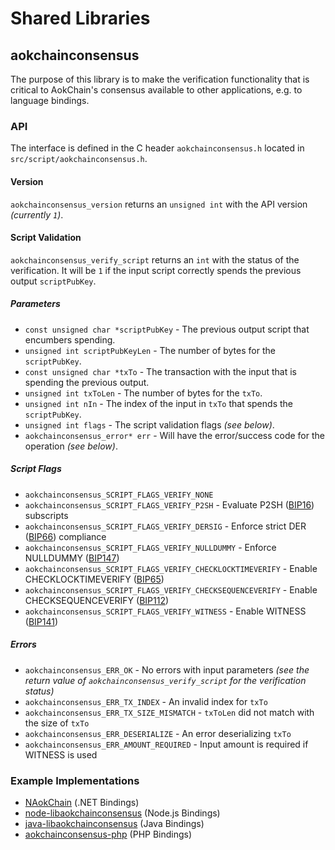 Shared Libraries
================

## aokchainconsensus

The purpose of this library is to make the verification functionality that is critical to AokChain's consensus available to other applications, e.g. to language bindings.

### API

The interface is defined in the C header `aokchainconsensus.h` located in `src/script/aokchainconsensus.h`.

#### Version

`aokchainconsensus_version` returns an `unsigned int` with the API version *(currently `1`)*.

#### Script Validation

`aokchainconsensus_verify_script` returns an `int` with the status of the verification. It will be `1` if the input script correctly spends the previous output `scriptPubKey`.

##### Parameters
- `const unsigned char *scriptPubKey` - The previous output script that encumbers spending.
- `unsigned int scriptPubKeyLen` - The number of bytes for the `scriptPubKey`.
- `const unsigned char *txTo` - The transaction with the input that is spending the previous output.
- `unsigned int txToLen` - The number of bytes for the `txTo`.
- `unsigned int nIn` - The index of the input in `txTo` that spends the `scriptPubKey`.
- `unsigned int flags` - The script validation flags *(see below)*.
- `aokchainconsensus_error* err` - Will have the error/success code for the operation *(see below)*.

##### Script Flags
- `aokchainconsensus_SCRIPT_FLAGS_VERIFY_NONE`
- `aokchainconsensus_SCRIPT_FLAGS_VERIFY_P2SH` - Evaluate P2SH ([BIP16](https://github.com/aokchain/bips/blob/master/bip-0016.mediawiki)) subscripts
- `aokchainconsensus_SCRIPT_FLAGS_VERIFY_DERSIG` - Enforce strict DER ([BIP66](https://github.com/aokchain/bips/blob/master/bip-0066.mediawiki)) compliance
- `aokchainconsensus_SCRIPT_FLAGS_VERIFY_NULLDUMMY` - Enforce NULLDUMMY ([BIP147](https://github.com/aokchain/bips/blob/master/bip-0147.mediawiki))
- `aokchainconsensus_SCRIPT_FLAGS_VERIFY_CHECKLOCKTIMEVERIFY` - Enable CHECKLOCKTIMEVERIFY ([BIP65](https://github.com/aokchain/bips/blob/master/bip-0065.mediawiki))
- `aokchainconsensus_SCRIPT_FLAGS_VERIFY_CHECKSEQUENCEVERIFY` - Enable CHECKSEQUENCEVERIFY ([BIP112](https://github.com/aokchain/bips/blob/master/bip-0112.mediawiki))
- `aokchainconsensus_SCRIPT_FLAGS_VERIFY_WITNESS` - Enable WITNESS ([BIP141](https://github.com/aokchain/bips/blob/master/bip-0141.mediawiki))

##### Errors
- `aokchainconsensus_ERR_OK` - No errors with input parameters *(see the return value of `aokchainconsensus_verify_script` for the verification status)*
- `aokchainconsensus_ERR_TX_INDEX` - An invalid index for `txTo`
- `aokchainconsensus_ERR_TX_SIZE_MISMATCH` - `txToLen` did not match with the size of `txTo`
- `aokchainconsensus_ERR_DESERIALIZE` - An error deserializing `txTo`
- `aokchainconsensus_ERR_AMOUNT_REQUIRED` - Input amount is required if WITNESS is used

### Example Implementations
- [NAokChain](https://github.com/NicolasDorier/NAokChain/blob/master/NAokChain/Script.cs#L814) (.NET Bindings)
- [node-libaokchainconsensus](https://github.com/bitpay/node-libaokchainconsensus) (Node.js Bindings)
- [java-libaokchainconsensus](https://github.com/dexX7/java-libaokchainconsensus) (Java Bindings)
- [aokchainconsensus-php](https://github.com/Bit-Wasp/aokchainconsensus-php) (PHP Bindings)
